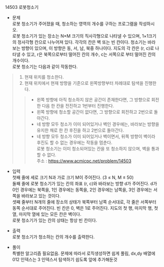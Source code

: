 14503 로봇청소기<br/>
* 문제<br/>
로봇 청소기가 주어졌을 때, 청소하는 영역의 개수를 구하는 프로그램을 작성하시오.<br/>
로봇 청소기가 있는 장소는 N×M 크기의 직사각형으로 나타낼 수 있으며, 1×1크기의 정사각형 칸으로 나누어져 있다. 각각의 칸은 벽 또는 빈 칸이다. 청소기는 바라보는 방향이 있으며, 이 방향은 동, 서, 남, 북중 하나이다. 지도의 각 칸은 (r, c)로 나타낼 수 있고, r은 북쪽으로부터 떨어진 칸의 개수, c는 서쪽으로 부터 떨어진 칸의 개수이다.<br/>
로봇 청소기는 다음과 같이 작동한다.<br/>
>1. 현재 위치를 청소한다.
>2. 현재 위치에서 현재 방향을 기준으로 왼쪽방향부터 차례대로 탐색을 진행한다.<br/>
 >>- 왼쪽 방향에 아직 청소하지 않은 공간이 존재한다면, 그 방향으로 회전한 다음 한 칸을 전진하고 1번부터 진행한다.<br/>
 >>- 왼쪽 방향에 청소할 공간이 없다면, 그 방향으로 회전하고 2번으로 돌아간다.<br/>
 >>- 네 방향 모두 청소가 이미 되어있거나 벽인 경우에는, 바라보는 방향을 유지한 채로 한 칸 후진을 하고 2번으로 돌아간다.<br/>
 >>- 네 방향 모두 청소가 이미 되어있거나 벽이면서, 뒤쪽 방향이 벽이라 후진도 할 수 없는 경우에는 작동을 멈춘다.<br/>
로봇 청소기는 이미 청소되어있는 칸을 또 청소하지 않으며, 벽을 통과할 수 없다.<br/>
주소 : <https://www.acmicpc.net/problem/14503><br/>

* 입력<br/>
첫째 줄에 세로 크기 N과 가로 크기 M이 주어진다. (3 ≤ N, M ≤ 50)<br/>
둘째 줄에 로봇 청소기가 있는 칸의 좌표 (r, c)와 바라보는 방향 d가 주어진다. d가 0인 경우에는 북쪽을, 1인 경우에는 동쪽을, 2인 경우에는 남쪽을, 3인 경우에는 서쪽을 바라보고 있는 것이다.<br/>
셋째 줄부터 N개의 줄에 장소의 상태가 북쪽부터 남쪽 순서대로, 각 줄은 서쪽부터 동쪽 순서대로 주어진다. 빈 칸은 0, 벽은 1로 주어진다. 지도의 첫 행, 마지막 행, 첫 열, 마지막 열에 있는 모든 칸은 벽이다.<br/>
로봇 청소기가 있는 칸의 상태는 항상 빈 칸이다.<br/>

* 출력<br/>
로봇 청소기가 청소하는 칸의 개수를 출력한다.<br/>

* 풀이<br/>
특별한 알고리즘 필요없음. 문제에 따라서 로직생성하면 쉽게 풀림, dx,dy 배열에 012 인덱스는 3 인덱스서 탐색하기 쉽도록 앞에 추가해둔것
